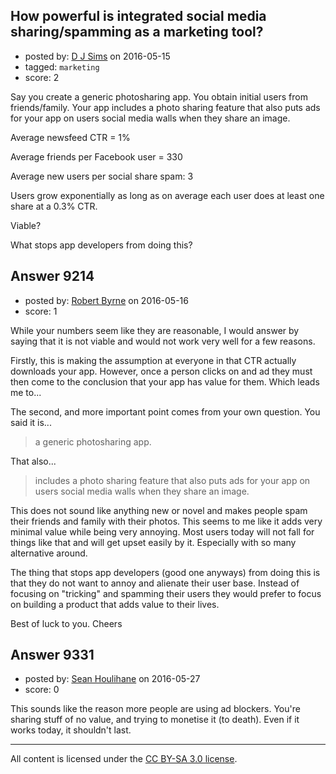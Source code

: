 ## How powerful is integrated social media sharing/spamming as a marketing tool?

- posted by: [D J Sims](https://stackexchange.com/users/7242000/d-j-sims) on 2016-05-15
- tagged: `marketing`
- score: 2

Say you create a generic photosharing app. You obtain initial users from friends/family. Your app includes a photo sharing feature that also puts ads for your app on users social media walls when they share an image.

Average newsfeed CTR = 1%

Average friends per Facebook user = 330

Average new users per social share spam: 3

Users grow exponentially as long as on average each user does at least one share at a 0.3% CTR.

Viable?

What stops app developers from doing this?



## Answer 9214

- posted by: [Robert Byrne](https://stackexchange.com/users/5232876/robert-byrne) on 2016-05-16
- score: 1

While your numbers seem like they are reasonable, I would answer by saying that it is not viable and would not work very well for a few reasons.

Firstly, this is making the assumption at everyone in that CTR actually downloads your app. However, once a person clicks on and ad they must then come to the conclusion that your app has value for them. Which leads me to...

The second, and more important point comes from your own question. You said it is...

> a generic photosharing app.

That also...

> includes a photo sharing feature that also puts ads for your app on users social media walls when they share an image.

This does not sound like anything new or novel and makes people spam their friends and family with their photos. This seems to me like it adds very minimal value while being very annoying. Most users today will not fall for things like that and will get upset easily by it. Especially with so many alternative around.

The thing that stops app developers (good one anyways) from doing this is that they do not want to annoy and alienate their user base. Instead of focusing on "tricking" and spamming their users they would prefer to focus on building a product that adds value to their lives.

Best of luck to you. Cheers


## Answer 9331

- posted by: [Sean Houlihane](https://stackexchange.com/users/977188/sean-houlihane) on 2016-05-27
- score: 0

This sounds like the reason more people are using ad blockers. You're sharing stuff of no value, and trying to monetise it (to death). Even if it works today, it shouldn't last.



---

All content is licensed under the [CC BY-SA 3.0 license](https://creativecommons.org/licenses/by-sa/3.0/).
